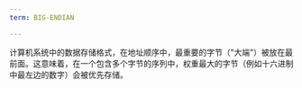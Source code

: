 ```yaml
---
term: BIG-ENDIAN

---
```

计算机系统中的数据存储格式，在地址顺序中，最重要的字节（"大端"）被放在最前面。这意味着，在一个包含多个字节的序列中，权重最大的字节（例如十六进制中最左边的数字）会被优先存储。